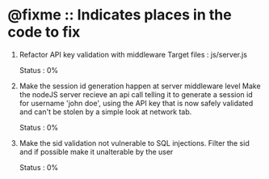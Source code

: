# @fixme :: Indicates places in the code to fix

1. Refactor API key validation with middleware
    Target files : js/server.js

    Status : 0%

2. Make the session id generation happen at server middleware level
    Make the nodeJS server recieve an api call telling it to generate
    a session id for username 'john doe', using the API key that is now
    safely validated and can't be stolen by a simple look at network tab.

    Status : 0%

3. Make the sid validation not vulnerable to SQL injections.
    Filter the sid and if possible make it unalterable by the user

    Status : 0%
